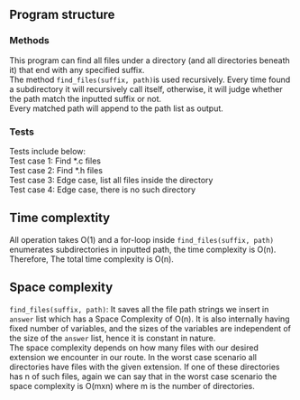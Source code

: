 ## Program structure
### Methods
This program can find all files under a directory (and all directories beneath it) that end with any specified suffix.   
The method `find_files(suffix, path)`is used recursively. Every time found a subdirectory it will recursively call itself, otherwise, it will judge whether the path match the inputted suffix or not.  
Every matched path will append to the path list as output.  

### Tests
Tests include below:  
Test case 1: Find *.c files  
Test case 2: Find *.h files  
Test case 3: Edge case, list all files inside the directory  
Test case 4: Edge case, there is no such directory  

## Time complextity
All operation takes O(1) and a for-loop inside `find_files(suffix, path)` enumerates subdirectories in inputted path, the time complexity is O(n).  
Therefore, The total time complexity is O(n).

## Space complexity  

`find_files(suffix, path)`: It saves all the file path strings we insert in `answer` list which has a Space Complexity of O(n). It is also internally having fixed number of variables, and the sizes of the variables are independent of the size of the `answer` list, hence it is constant in nature.  
The space complexity depends on how many files with our desired extension we encounter in our route. In the worst case scenario all directories have files with the given extension. If one of these directories has n of such files, again we can say that in the worst case scenario the space complexity is O(mxn) where m is the number of directories.


